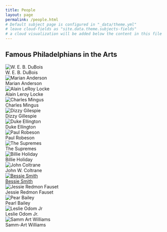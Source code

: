 ```yaml
---
title: People
layout: page
permalink: /people.html
# Default subject page is configured in "_data/theme.yml"
# leave cloud-fields as "site.data.theme.subjects-fields"
# a cloud visualization will be added below the content in this file
---
```


## Famous Philadelphians in the Arts

<div class="grid-container">
  <div class="grid-item">
  		<img src="https://upload.wikimedia.org/wikipedia/commons/f/fd/W.E.B._Du_Bois_by_James_E._Purdy%2C_1907_%28cropped%29.jpg" alt = "W. E. B. DuBois" class="image-grid"/>
  			<br>W. E. B. DuBois</div>
  <div class="grid-item">
  		<img src="https://upload.wikimedia.org/wikipedia/commons/thumb/a/a8/Marian_Anderson.jpg/1024px-Marian_Anderson.jpg" alt = "Marian Anderson" class="image-grid"/>
  			<br>Marian Anderson</div>
  <div class="grid-item">
  		<img src="https://upload.wikimedia.org/wikipedia/commons/3/31/Alain_LeRoy_Locke_cr.jpg" alt = "Alain LeRoy Locke" class="image-grid"/>
  			<br>Alain Leroy Locke</div>
  <div class="grid-item">
  		<img src="https://live.staticflickr.com/129/362094253_9cd7b022ce_z.jpg" alt="Charles Mingus" class="image-grid"/>
  			<br>Charles Mingus</div>
  <div class="grid-item">
  		<img src="https://upload.wikimedia.org/wikipedia/commons/thumb/2/25/Portrait_of_Dizzy_Gillespie%2C_New_York%2C_N.Y.%2C_ca._May_1947_%28cropped%29.jpg/1024px-Portrait_of_Dizzy_Gillespie%2C_New_York%2C_N.Y.%2C_ca._May_1947_%28cropped%29.jpg" alt="Dizzy Gilespie" class="image-grid"/>
		  	<br>Dizzy Gillespie</div>
  <div class="grid-item">
  		<img src="https://upload.wikimedia.org/wikipedia/commons/thumb/a/af/Duke_Ellington_-_publicity.JPG/1024px-Duke_Ellington_-_publicity.JPG" alt="Duke Ellington" class="image-grid"/>
  			<br>Duke Ellington</div>
  <div class="grid-item">
  		<img src="https://upload.wikimedia.org/wikipedia/commons/thumb/3/3b/Paul_Robeson_1942_crop.jpg/1024px-Paul_Robeson_1942_crop.jpg" alt="Paul Robeson" class="image-grid"/>
  			<br>Paul Robeson</div>
  <div class="grid-item">
  		<img src="https://upload.wikimedia.org/wikipedia/commons/c/c7/The_Supremes_1966.JPG" alt="The Supremes" class="image-grid"/>
  			<br>The Supremes</div>
  <div class="grid-item">
  		<img src="https://upload.wikimedia.org/wikipedia/commons/thumb/e/e3/Billie_Holiday%2C_Downbeat%2C_New_York%2C_N.Y.%2C_ca._Feb._1947_%28William_P._Gottlieb_04251%29.jpg/1280px-Billie_Holiday%2C_Downbeat%2C_New_York%2C_N.Y.%2C_ca._Feb._1947_%28William_P._Gottlieb_04251%29.jpg" alt="Billie Holiday" class="image-grid"/>
  			<br>Billie Holiday</div>
  <div class="grid-item">
  		<img src="https://upload.wikimedia.org/wikipedia/commons/thumb/1/14/John_Coltrane_1963_cropped_ver2.jpg/1024px-John_Coltrane_1963_cropped_ver2.jpg" alt="John Coltrane" class="image-grid"/>
  			<br>John W. Coltrane</div>
  <div class="grid-item">
    <a href='https://fortefairy.github.io/collectionbuilderdemo/browse.html#Bessie%20Smith'>
  		<img src="https://upload.wikimedia.org/wikipedia/commons/thumb/d/df/Bessiesmith3.jpg/1024px-Bessiesmith3.jpg" alt="Bessie Smith" class="image-grid"/>
  			<br>Bessie Smith</a></div>
  <div class="grid-item"><img src="https://upload.wikimedia.org/wikipedia/commons/e/ea/Negro_Poets_and_Their_Poems-0182.jpg" alt="Jessie Redmon Fauset" class="image-grid"/>
  	<br>Jessie Redmon Fauset</div>
  <div class="grid-item"><img src="https://upload.wikimedia.org/wikipedia/commons/4/44/Pearl_Bailey_-_publicity.jpg" alt="Pear Bailey" class="image-grid"/>
  	<br>Pearl Bailey</div>
  <div class="grid-item"><img src="https://upload.wikimedia.org/wikipedia/commons/c/cc/Leslie_Odom_Jr._Philanthropy_Summit_2016_02.30_%28cropped%29.jpg" alt = "Leslie Odom Jr" class="image-grid"/>
  	<br>Leslie Odom Jr.</div>
  <div class="grid-item"><img src="https://upload.wikimedia.org/wikipedia/en/9/96/Publicity_Photo_of_Samm-Art_Williams.jpg" alt = "Samm Art Williams" class="image-grid"/>
  	<br>Samm-Art Williams</div>	
</div>

